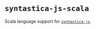 # `syntastica-js-scala`

Scala language support for [`syntastica-js`](https://www.npmjs.com/package/@syntastica/core).
